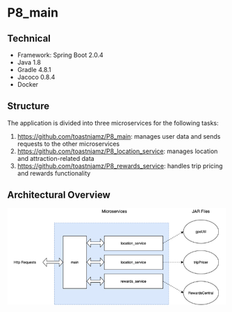 # P8_main

## Technical
* Framework: Spring Boot 2.0.4
* Java 1.8
* Gradle 4.8.1
* Jacoco 0.8.4
* Docker

## Structure
The application is divided into three microservices for the following tasks:
1. https://github.com/toastnjamz/P8_main: manages user data and sends requests to the other microservices
2. https://github.com/toastnjamz/P8_location_service: manages location and attraction-related data
3. https://github.com/toastnjamz/P8_rewards_service: handles trip pricing and rewards functionality

## Architectural Overview
![](Project8ArchitectureDiagramUpdated.png)
